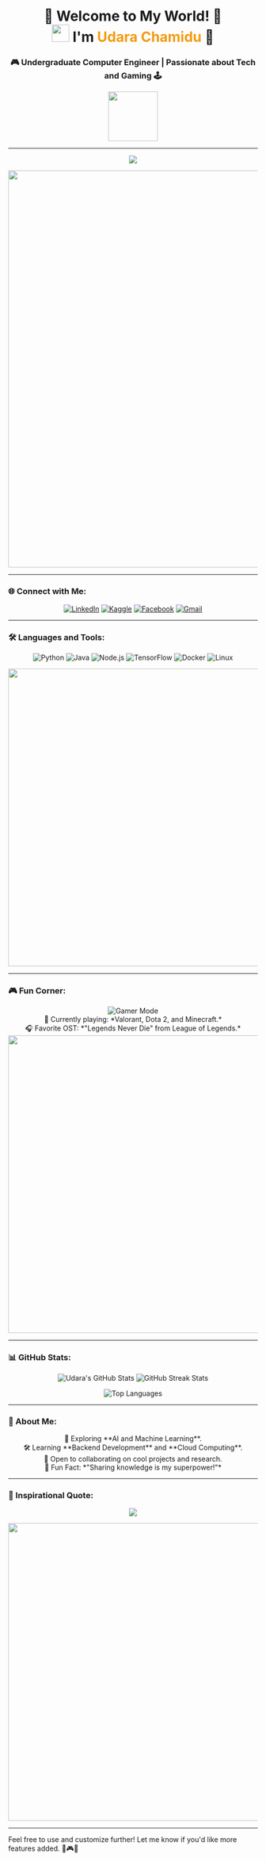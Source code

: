 <h1 align="center">
  🌟 Welcome to My World! 🌟  
  <br> 
  <img src="https://media.giphy.com/media/hvRJCLFzcasrR4ia7z/giphy.gif" width="35">  
  I'm <span style="color: #f39c12;">Udara Chamidu</span> 🚀
</h1>

<h3 align="center">🎮 Undergraduate Computer Engineer | Passionate about Tech and Gaming 🕹️</h3>

<div align="center">
  <img src="https://media.giphy.com/media/kH6CqYiquZawmU1HI6/giphy.gif" width="100" />
</div>

---

<p align="center">
  <img src="https://readme-typing-svg.demolab.com?font=Fira+Code&weight=600&size=25&duration=3000&pause=500&color=F7F7F7&background=000000&center=true&vCenter=true&width=600&lines=👨‍💻+Code.+🚀+Innovate.+🎨+Create.+;Always+Learning.+💡+Always+Evolving.+;Welcome+to+my+GitHub+Profile!">
</p>

<div align="center">
  <img src="https://user-images.githubusercontent.com/20955511/199138068-0a7b7b75-a024-4f00-803f-30a19c5d1b2d.gif" width="800" />
</div>

---

### 🌐 Connect with Me:
<p align="center">
  <a href="https://linkedin.com/in/udara-herath" target="_blank"><img src="https://img.icons8.com/color/48/000000/linkedin.png" alt="LinkedIn"/></a>
  <a href="https://kaggle.com/udara-chamidu" target="_blank"><img src="https://img.icons8.com/color/48/000000/kaggle.png" alt="Kaggle"/></a>
  <a href="https://fb.com/udara-chamidu" target="_blank"><img src="https://img.icons8.com/color/48/000000/facebook-new.png" alt="Facebook"/></a>
  <a href="mailto:udarachamidu@gmail.com" target="_blank"><img src="https://img.icons8.com/color/48/000000/gmail.png" alt="Gmail"/></a>
</p>

---

### 🛠️ Languages and Tools:
<p align="center">
  <img src="https://img.icons8.com/color/48/000000/python.png" alt="Python" />
  <img src="https://img.icons8.com/color/48/000000/java-coffee-cup-logo.png" alt="Java" />
  <img src="https://img.icons8.com/color/48/000000/nodejs.png" alt="Node.js" />
  <img src="https://img.icons8.com/color/48/000000/tensorflow.png" alt="TensorFlow" />
  <img src="https://img.icons8.com/color/48/000000/docker.png" alt="Docker" />
  <img src="https://img.icons8.com/color/48/000000/linux.png" alt="Linux" />
</p>

<div align="center">
  <img src="https://media.giphy.com/media/xUOxf54shCTBwEsZqA/giphy.gif" width="600" />
</div>

---

### 🎮 Fun Corner:
<div align="center">
  <img src="https://img.shields.io/badge/Gamer%20Mode%20ON-%23000000.svg?&style=for-the-badge&logo=steam&logoColor=white" alt="Gamer Mode" />
  <br>
  🎲 Currently playing: *Valorant, Dota 2, and Minecraft.* <br>
  🎧 Favorite OST: *"Legends Never Die" from League of Legends.* 
</div>

<div align="center">
  <img src="https://media.giphy.com/media/QpVUMRUJGokfqXyfa1/giphy.gif" width="600" />
</div>

---

### 📊 GitHub Stats:
<div align="center">
  <img src="https://github-readme-stats.vercel.app/api?username=udarachamidu&show_icons=true&theme=tokyonight" alt="Udara's GitHub Stats" />
  <img src="https://github-readme-streak-stats.herokuapp.com/?user=udarachamidu&theme=tokyonight" alt="GitHub Streak Stats" />
</div>

<p align="center">
  <img src="https://github-readme-stats.vercel.app/api/top-langs?username=udarachamidu&show_icons=true&locale=en&layout=compact&theme=tokyonight" alt="Top Languages" />
</p>

---

### 🌱 About Me:
<div align="center">
  🌟 Exploring **AI and Machine Learning**. <br>
  🛠️ Learning **Backend Development** and **Cloud Computing**. <br>
  🤝 Open to collaborating on cool projects and research. <br>
  🧠 Fun Fact: *"Sharing knowledge is my superpower!"*
</div>

---

### 🎯 Inspirational Quote:
<p align="center">
  <img src="https://readme-typing-svg.demolab.com?font=Monoton&size=24&duration=3000&pause=800&color=F7F7F7&background=000000&center=true&vCenter=true&width=800&lines=Dream+Big.;Learn+Every+Day.;Create+Something+Awesome.">
</p>

<div align="center">
  <img src="https://media.giphy.com/media/xUPGcguWZHRC2HyBRS/giphy.gif" width="600" />
</div>

---

Feel free to use and customize further! Let me know if you'd like more features added. 🚀🎮✨
